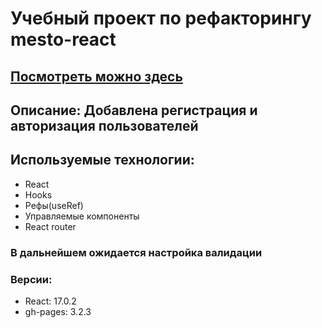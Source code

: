 # Учебный проект по рефакторингу mesto-react
## [Посмотреть можно здесь](http://trufan0ff.github.io/react-mesto-auth/)

## Описание: Добавлена регистрация и авторизация пользователей

## Используемые технологии:
* React
* Hooks
* Рефы(useRef)
* Управляемые компоненты
* React router

### В дальнейшем ожидается настройка валидации

### Версии:
* React: 17.0.2
* gh-pages: 3.2.3
